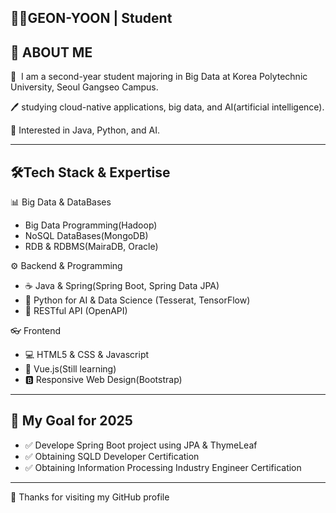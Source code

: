 ## 👨‍🎓GEON-YOON | Student

## 🚀 ABOUT ME
🏫  I am a second-year student majoring in Big Data at Korea Polytechnic University, Seoul Gangseo Campus.

🖊   studying cloud-native applications, big data, and AI(artificial intelligence).

🔎  Interested in Java, Python, and AI.

---

## 🛠️Tech Stack & Expertise
📊 Big Data & DataBases
- Big Data Programming(Hadoop)
- NoSQL DataBases(MongoDB)
- RDB & RDBMS(MairaDB, Oracle)

⚙️ Backend & Programming
- ☕ Java & Spring(Spring Boot, Spring Data JPA)
- 🐍 Python for AI & Data Science (Tesserat, TensorFlow)
- 📡 RESTful API (OpenAPI)

 👓 Frontend
 - 💻 HTML5 & CSS & Javascript
 - 🌱 Vue.js(Still learning)
 - 🅱️ Responsive Web Design(Bootstrap)
---

## 🎯 My Goal for 2025
- ✅ Develope Spring Boot project using JPA & ThymeLeaf
- ✅ Obtaining SQLD Developer Certification
- ✅ Obtaining Information Processing Industry Engineer Certification
---

🤞 Thanks for visiting my GitHub profile
<!--
**YeonGeon12/YeonGeon12** is a ✨ _special_ ✨ repository because its `README.md` (this file) appears on your GitHub profile.

Here are some ideas to get you started:

- 🔭 I’m currently working on ...
- 🌱 I’m currently learning ...
- 👯 I’m looking to collaborate on ...
- 🤔 I’m looking for help with ...
- 💬 Ask me about ...
- 📫 How to reach me: ...
- 😄 Pronouns: ...
- ⚡ Fun fact: ...
-->
